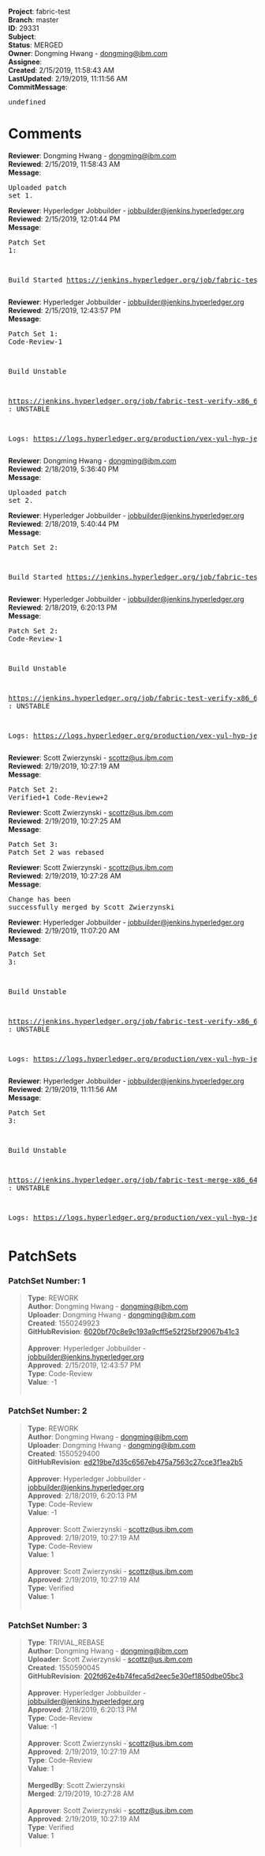 <strong>Project</strong>: fabric-test<br><strong>Branch</strong>: master<br><strong>ID</strong>: 29331<br><strong>Subject</strong>:<br><strong>Status</strong>: MERGED<br><strong>Owner</strong>: Dongming Hwang - dongming@ibm.com<br><strong>Assignee</strong>:<br><strong>Created</strong>: 2/15/2019, 11:58:43 AM<br><strong>LastUpdated</strong>: 2/19/2019, 11:11:56 AM<br><strong>CommitMessage</strong>:<br><pre>undefined</pre><h1>Comments</h1><strong>Reviewer</strong>: Dongming Hwang - dongming@ibm.com<br><strong>Reviewed</strong>: 2/15/2019, 11:58:43 AM<br><strong>Message</strong>: <pre>Uploaded patch set 1.</pre><strong>Reviewer</strong>: Hyperledger Jobbuilder - jobbuilder@jenkins.hyperledger.org<br><strong>Reviewed</strong>: 2/15/2019, 12:01:44 PM<br><strong>Message</strong>: <pre>Patch Set 1:

Build Started https://jenkins.hyperledger.org/job/fabric-test-verify-x86_64/2545/</pre><strong>Reviewer</strong>: Hyperledger Jobbuilder - jobbuilder@jenkins.hyperledger.org<br><strong>Reviewed</strong>: 2/15/2019, 12:43:57 PM<br><strong>Message</strong>: <pre>Patch Set 1: Code-Review-1

Build Unstable 

https://jenkins.hyperledger.org/job/fabric-test-verify-x86_64/2545/ : UNSTABLE

Logs: https://logs.hyperledger.org/production/vex-yul-hyp-jenkins-3/fabric-test-verify-x86_64/2545</pre><strong>Reviewer</strong>: Dongming Hwang - dongming@ibm.com<br><strong>Reviewed</strong>: 2/18/2019, 5:36:40 PM<br><strong>Message</strong>: <pre>Uploaded patch set 2.</pre><strong>Reviewer</strong>: Hyperledger Jobbuilder - jobbuilder@jenkins.hyperledger.org<br><strong>Reviewed</strong>: 2/18/2019, 5:40:44 PM<br><strong>Message</strong>: <pre>Patch Set 2:

Build Started https://jenkins.hyperledger.org/job/fabric-test-verify-x86_64/2565/</pre><strong>Reviewer</strong>: Hyperledger Jobbuilder - jobbuilder@jenkins.hyperledger.org<br><strong>Reviewed</strong>: 2/18/2019, 6:20:13 PM<br><strong>Message</strong>: <pre>Patch Set 2: Code-Review-1

Build Unstable 

https://jenkins.hyperledger.org/job/fabric-test-verify-x86_64/2565/ : UNSTABLE

Logs: https://logs.hyperledger.org/production/vex-yul-hyp-jenkins-3/fabric-test-verify-x86_64/2565</pre><strong>Reviewer</strong>: Scott Zwierzynski - scottz@us.ibm.com<br><strong>Reviewed</strong>: 2/19/2019, 10:27:19 AM<br><strong>Message</strong>: <pre>Patch Set 2: Verified+1 Code-Review+2</pre><strong>Reviewer</strong>: Scott Zwierzynski - scottz@us.ibm.com<br><strong>Reviewed</strong>: 2/19/2019, 10:27:25 AM<br><strong>Message</strong>: <pre>Patch Set 3: Patch Set 2 was rebased</pre><strong>Reviewer</strong>: Scott Zwierzynski - scottz@us.ibm.com<br><strong>Reviewed</strong>: 2/19/2019, 10:27:28 AM<br><strong>Message</strong>: <pre>Change has been successfully merged by Scott Zwierzynski</pre><strong>Reviewer</strong>: Hyperledger Jobbuilder - jobbuilder@jenkins.hyperledger.org<br><strong>Reviewed</strong>: 2/19/2019, 11:07:20 AM<br><strong>Message</strong>: <pre>Patch Set 3:

Build Unstable 

https://jenkins.hyperledger.org/job/fabric-test-verify-x86_64/2567/ : UNSTABLE

Logs: https://logs.hyperledger.org/production/vex-yul-hyp-jenkins-3/fabric-test-verify-x86_64/2567</pre><strong>Reviewer</strong>: Hyperledger Jobbuilder - jobbuilder@jenkins.hyperledger.org<br><strong>Reviewed</strong>: 2/19/2019, 11:11:56 AM<br><strong>Message</strong>: <pre>Patch Set 3:

Build Unstable 

https://jenkins.hyperledger.org/job/fabric-test-merge-x86_64/594/ : UNSTABLE

Logs: https://logs.hyperledger.org/production/vex-yul-hyp-jenkins-3/fabric-test-merge-x86_64/594</pre><h1>PatchSets</h1><h3>PatchSet Number: 1</h3><blockquote><strong>Type</strong>: REWORK<br><strong>Author</strong>: Dongming Hwang - dongming@ibm.com<br><strong>Uploader</strong>: Dongming Hwang - dongming@ibm.com<br><strong>Created</strong>: 1550249923<br><strong>GitHubRevision</strong>: [6020bf70c8e9c193a9cff5e52f25bf29067b41c3](https://github.com/hyperledger/fabric-test/commit/6020bf70c8e9c193a9cff5e52f25bf29067b41c3)<br><br><strong>Approver</strong>: Hyperledger Jobbuilder - jobbuilder@jenkins.hyperledger.org<br><strong>Approved</strong>: 2/15/2019, 12:43:57 PM<br><strong>Type</strong>: Code-Review<br><strong>Value</strong>: -1<br><br></blockquote><h3>PatchSet Number: 2</h3><blockquote><strong>Type</strong>: REWORK<br><strong>Author</strong>: Dongming Hwang - dongming@ibm.com<br><strong>Uploader</strong>: Dongming Hwang - dongming@ibm.com<br><strong>Created</strong>: 1550529400<br><strong>GitHubRevision</strong>: [ed219be7d35c6567eb475a7563c27cce3f1ea2b5](https://github.com/hyperledger/fabric-test/commit/ed219be7d35c6567eb475a7563c27cce3f1ea2b5)<br><br><strong>Approver</strong>: Hyperledger Jobbuilder - jobbuilder@jenkins.hyperledger.org<br><strong>Approved</strong>: 2/18/2019, 6:20:13 PM<br><strong>Type</strong>: Code-Review<br><strong>Value</strong>: -1<br><br><strong>Approver</strong>: Scott Zwierzynski - scottz@us.ibm.com<br><strong>Approved</strong>: 2/19/2019, 10:27:19 AM<br><strong>Type</strong>: Code-Review<br><strong>Value</strong>: 1<br><br><strong>Approver</strong>: Scott Zwierzynski - scottz@us.ibm.com<br><strong>Approved</strong>: 2/19/2019, 10:27:19 AM<br><strong>Type</strong>: Verified<br><strong>Value</strong>: 1<br><br></blockquote><h3>PatchSet Number: 3</h3><blockquote><strong>Type</strong>: TRIVIAL_REBASE<br><strong>Author</strong>: Dongming Hwang - dongming@ibm.com<br><strong>Uploader</strong>: Scott Zwierzynski - scottz@us.ibm.com<br><strong>Created</strong>: 1550590045<br><strong>GitHubRevision</strong>: [202fd62e4b74feca5d2eec5e30ef1850dbe05bc3](https://github.com/hyperledger/fabric-test/commit/202fd62e4b74feca5d2eec5e30ef1850dbe05bc3)<br><br><strong>Approver</strong>: Hyperledger Jobbuilder - jobbuilder@jenkins.hyperledger.org<br><strong>Approved</strong>: 2/18/2019, 6:20:13 PM<br><strong>Type</strong>: Code-Review<br><strong>Value</strong>: -1<br><br><strong>Approver</strong>: Scott Zwierzynski - scottz@us.ibm.com<br><strong>Approved</strong>: 2/19/2019, 10:27:19 AM<br><strong>Type</strong>: Code-Review<br><strong>Value</strong>: 1<br><br><strong>MergedBy</strong>: Scott Zwierzynski<br><strong>Merged</strong>: 2/19/2019, 10:27:28 AM<br><br><strong>Approver</strong>: Scott Zwierzynski - scottz@us.ibm.com<br><strong>Approved</strong>: 2/19/2019, 10:27:19 AM<br><strong>Type</strong>: Verified<br><strong>Value</strong>: 1<br><br></blockquote>